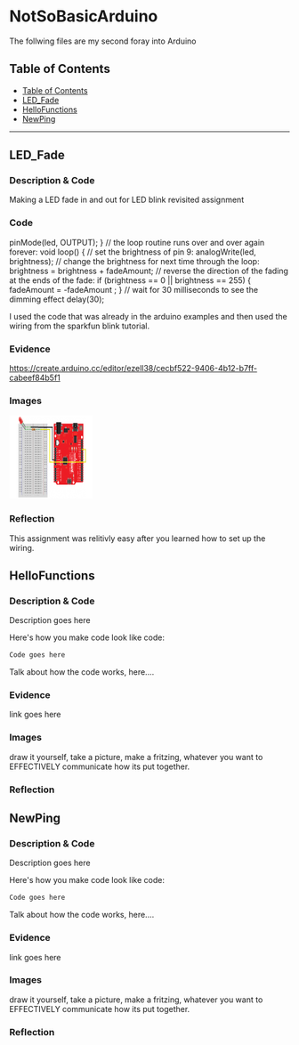 # NotSoBasicArduino
 The follwing files are my second foray into Arduino
 
 
## Table of Contents
* [Table of Contents](#TableOfContents)
* [LED_Fade](#LED_Fade)
* [HelloFunctions](#HelloFunctions)
* [NewPing](#NewPing)
---

## LED_Fade

### Description & Code
Making a LED fade in and out for LED blink revisited assignment

### Code

 pinMode(led, OUTPUT);
}
// the loop routine runs over and over again forever:
void loop() {
 // set the brightness of pin 9:
 analogWrite(led, brightness);
 // change the brightness for next time through the loop:
 brightness = brightness + fadeAmount;
 // reverse the direction of the fading at the ends of the fade:
 if (brightness == 0 || brightness == 255) {
 fadeAmount = -fadeAmount ;
 }
 // wait for 30 milliseconds to see the dimming effect
 delay(30);      

I used the code that was already in the arduino examples and then used the wiring from the sparkfun blink tutorial. 

### Evidence
https://create.arduino.cc/editor/ezell38/cecbf522-9406-4b12-b7ff-cabeef84b5f1

### Images

<img src="FadeWiring.png" alt="FadeWiring" width="150" height="150">

### Reflection
This assignment was relitivly easy after you learned how to set up the wiring. 

## HelloFunctions

### Description & Code
Description goes here

Here's how you make code look like code:

```C++
Code goes here
```
Talk about how the code works, here....

### Evidence
link goes here

### Images
draw it yourself, take a picture, make a fritzing, whatever you want to EFFECTIVELY communicate how its put together.

### Reflection

## NewPing

### Description & Code
Description goes here

Here's how you make code look like code:

```C++
Code goes here
```
Talk about how the code works, here....

### Evidence
link goes here

### Images
draw it yourself, take a picture, make a fritzing, whatever you want to EFFECTIVELY communicate how its put together.

### Reflection

